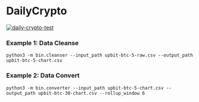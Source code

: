 # DailyCrypto

[![daily-crypto-test](https://github.com/whalequant/DailyCrypto/workflows/daily-crypto-test/badge.svg)](https://github.com/whalequant/DailyCrypto/actions/workflows/test.yml)

### Example 1: Data Cleanse
```console
python3 -m bin.cleanser --input_path upbit-btc-5-raw.csv --output_path upbit-btc-5-chart.csv
```

### Example 2: Data Convert
```console
python3 -m bin.converter --input_path upbit-btc-5-chart.csv --output_path upbit-btc-30-chart.csv --rollup_window 6
```

